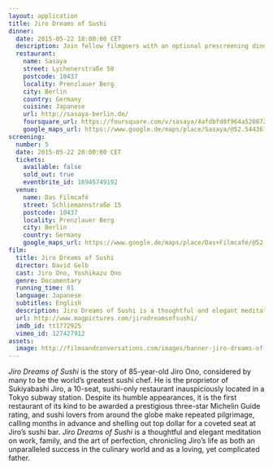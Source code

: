 ```yaml
---
layout: application
title: Jiro Dreams of Sushi
dinner:
  date: 2015-05-22 18:00:00 CET
  description: Join fellow filmgoers with an optional prescreening dinner at *Sasaya*—one of Berlin’s finest Japanese restaurants serving an authentic selection of fresh sushi and seasonal dishes.
  restaurant:
    name: Sasaya
    street: Lychenerstraße 50
    postcode: 10437
    locality: Prenzlauer Berg
    city: Berlin
    country: Germany
    cuisine: Japanese
    url: http://sasaya-berlin.de/
    foursquare_url: https://foursquare.com/v/sasaya/4afdbfd8f964a520872a22e3
    google_maps_url: https://www.google.de/maps/place/Sasaya/@52.544361,13.418525,17z/data=!3m1!4b1!4m2!3m1!1s0x47a84dff7fc65425:0xa5112b5e44056103
screening:
  number: 5
  date: 2015-05-22 20:00:00 CET
  tickets:
    available: false
    sold_out: true
    eventbrite_id: 16945749192
  venue:
    name: Das Filmcafé
    street: Schliemannstraße 15
    postcode: 10437
    locality: Prenzlauer Berg
    city: Berlin
    country: Germany
    google_maps_url: https://www.google.de/maps/place/Das+Filmcafé/@52.543592,13.41985,17z/data=!4m6!1m3!3m2!1s0x47a84dff985f5863:0x6730066f8aa942d6!2sDas+Filmcafé!3m1!1s0x47a84dff985f5863:0x6730066f8aa942d6
film:
  title: Jiro Dreams of Sushi
  director: David Gelb
  cast: Jiro Ono, Yoshikazu Ono
  genre: Documentary
  running_time: 81
  language: Japanese
  subtitles: English
  description: Jiro Dreams of Sushi is a thoughtful and elegant meditation on work, family, and the art of perfection, chronicling Jiro Ono’s life as both an unparalleled success in the culinary world and as a loving, yet complicated father.
  url: http://www.magpictures.com/jirodreamsofsushi/
  imdb_id: tt1772925
  vimeo_id: 127427912
assets:
  image: http://filmsandconversations.com/images/banner-jiro-dreams-of-sushi.jpg
---
```

*Jiro Dreams of Sushi* is the story of 85-year-old Jiro Ono, considered by many to be the world’s greatest sushi chef.  He is the proprietor of Sukiyabashi Jiro, a 10-seat, sushi-only restaurant inauspiciously located in a Tokyo subway station.  Despite its humble appearances, it is the first restaurant of its kind to be awarded a prestigious three-star Michelin Guide rating, and sushi lovers from around the globe make repeated pilgrimage, calling months in advance and shelling out top dollar for a coveted seat at Jiro’s sushi bar.  *Jiro Dreams of Sushi* is a thoughtful and elegant meditation on work, family, and the art of perfection, chronicling Jiro’s life as both an unparalleled success in the culinary world and as a loving, yet complicated father.
